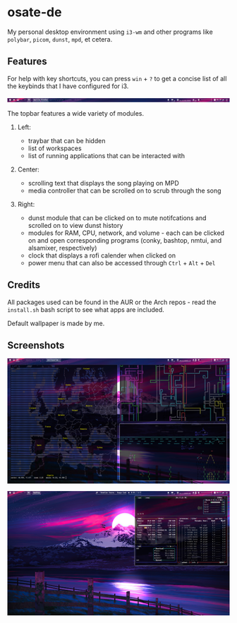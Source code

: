 osate-de
========
My personal desktop environment using `i3-wm` and other programs like `polybar`, `picom`, `dunst`, `mpd`, et cetera.

Features
--------
For help with key shortcuts, you can press `win` + `?` to get a concise list of all the keybinds that I have configured for i3.

![Image](screenshots/4.png)

The topbar features a wide variety of modules.

1. Left: 
    * traybar that can be hidden 
    * list of workspaces 
    * list of running applications that can be interacted with

2. Center: 
    * scrolling text that displays the song playing on MPD 
    * media controller that can be scrolled on to scrub through the song

3. Right: 
    * dunst module that can be clicked on to mute notifcations and scrolled on to view dunst history 
    * modules for RAM, CPU, network, and volume - each can be clicked on and open corresponding programs (conky, bashtop, nmtui, and alsamixer, respectively)
    * clock that displays a rofi calender when clicked on
    * power menu that can also be accessed through `Ctrl` + `Alt` + `Del`

Credits
-------
All packages used can be found in the AUR or the Arch repos - read the `install.sh` bash script to see what apps are included.

Default wallpaper is made by me.

Screenshots
-----------
![Image](screenshots/1.png "mapscii, pipes.sh, and asciiquarium")

![Image](screenshots/2.png)


